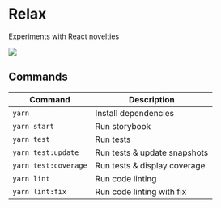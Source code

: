 # Relax

Experiments with React novelties

![](https://media.giphy.com/media/olBHXQ86cpl6/giphy.gif)

## Commands

Command | Description
-- | --
`yarn` | Install dependencies
`yarn start` | Run storybook
`yarn test` | Run tests
`yarn test:update` | Run tests & update snapshots
`yarn test:coverage` | Run tests & display coverage
`yarn lint` | Run code linting
`yarn lint:fix` | Run code linting with fix
